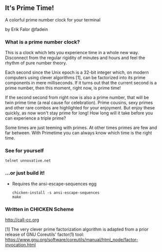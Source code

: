 ## It's Prime Time!

A colorful prime number clock for your terminal

by Erik Falor @fadein

### What is a prime number clock?

This is a clock which lets you experience time in a whole new way. Disconnect
from the regular rigidity of minutes and hours and feel the rhythm of pure
number theory.

Each second since the Unix epoch is a 32-bit integer which, on modern computers
using clever algorithms [1], can be factorized into its prime components in
mere milliseconds. If it turns out that the current second is a prime number, then
this moment, right now, is prime time!

If the second second from right now is also a prime number, that will be twin
prime time (a real cause for celebration). Prime cousins, sexy primes and other
rare combos are highlighted for your enjoyment. But enjoy these quickly, as now
won't stay prime for long! How long will it take before you can experience a
triple prime?

Some times are just teeming with primes. At other times primes are few and far
between. With Primetime you can always know which time is the right time.


### See for yourself
`telnet unnovative.net`


### ...or just build it!
* Requires the ansi-escape-sequences egg

  ```
  chicken-install -s ansi-escape-sequences
  make
  ```

### Written in CHICKEN Scheme
http://call-cc.org


[1] The very clever prime factorization algorithm is adapted from a prior
release of GNU Coreutils' factor(1) tool:
https://www.gnu.org/software/coreutils/manual/html_node/factor-invocation.html
